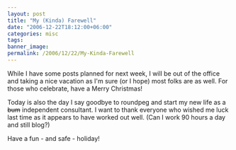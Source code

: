 ```yaml
---
layout: post
title: "My (Kinda) Farewell"
date: "2006-12-22T18:12:00+06:00"
categories: misc 
tags: 
banner_image: 
permalink: /2006/12/22/My-Kinda-Farewell
---
```


While I have some posts planned for next week, I will be out of the office and taking a nice vacation as I'm sure (or I hope) most folks are as well. For those who celebrate, have a Merry Christmas! 

Today is also the day I say goodbye to roundpeg and start my new life as a <strike>bum</strike> independent consultant. I want to thank everyone who wished me luck last time as it appears to have worked out well. (Can I work 90 hours a day and still blog?)

Have a fun - and safe - holiday!